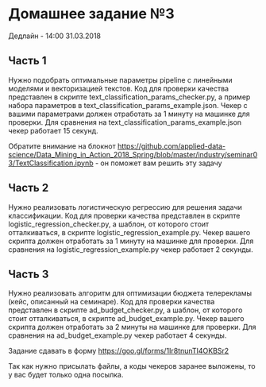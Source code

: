 # Домашнее задание №3

Дедлайн - 14:00 31.03.2018

## Часть 1

Нужно подобрать оптимальные параметры pipeline с линейными моделями и векторизацией текстов. Код для проверки качества представлен в скрипте text_classification_params_checker.py, а пример набора параметров в text_classification_params_example.json. Чекер с вашими параметрами должен отработать за 1 минуту на машинке для проверки. Для сравнения на text_classification_params_example.json чекер работает 15 секунд.

Обратите внимание на блокнот https://github.com/applied-data-science/Data_Mining_in_Action_2018_Spring/blob/master/industry/seminar03/TextClassification.ipynb - он поможет вам решить эту задачу

## Часть 2

Нужно реализовать логистическую регрессию для решения задачи классификации. Код для проверки качества представлен в  скрипте logistic_regression_checker.py, а шаблон, от которого стоит отталкиваться, в скрипте logistic_regression_example.py. Чекер вашего скрипта должен отработать за 1 минуту на машинке для проверки. Для сравнения на logistic_regression_example.py чекер работает 2 секунды.

## Часть 3

Нужно реализовать алгоритм для оптимизации бюджета телерекламы (кейс, описанный на семинаре). Код для проверки качества представлен в  скрипте ad_budget_checker.py, а шаблон, от которого стоит отталкиваться, в скрипте ad_budget_example.py. Чекер вашего скрипта должен отработать за 2 минуты на машинке для проверки. Для сравнения на ad_budget_example.py чекер работает 4 секунды.

Задание сдавать в форму https://goo.gl/forms/1Ir8tnunTI4OKBSr2

Так как нужно присылать файлы, а коды чекеров заранее выложены, то у вас будет только одна посылка.

